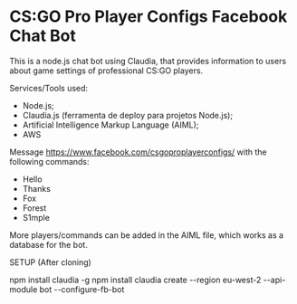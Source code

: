 # CS:GO Pro Player Configs Facebook Chat Bot

This is a node.js chat bot using Claudia, that provides information to users about game settings of professional CS:GO players. 

Services/Tools used: 
- Node.js;
- Claudia.js (ferramenta de deploy para projetos Node.js);
- Artificial Intelligence Markup Language (AIML);
- AWS

Message https://www.facebook.com/csgoproplayerconfigs/ with the following commands:

- Hello
- Thanks
- Fox
- Forest
- S1mple

More players/commands can be added in the AIML file, which works as a database for the bot.

SETUP (After cloning)

npm install claudia -g
npm install
claudia create --region eu-west-2 --api-module bot --configure-fb-bot



